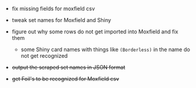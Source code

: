 - fix missing fields for moxfield csv
- tweak set names for Moxfield and Shiny
- figure out why some rows do not get imported into Moxfield and fix them
  - some Shiny card names with things like `(Borderless)` in the name do not get recognized

- ~~output the scraped set names in JSON format~~
- ~~get Foil's to be recognized for Moxfield csv~~